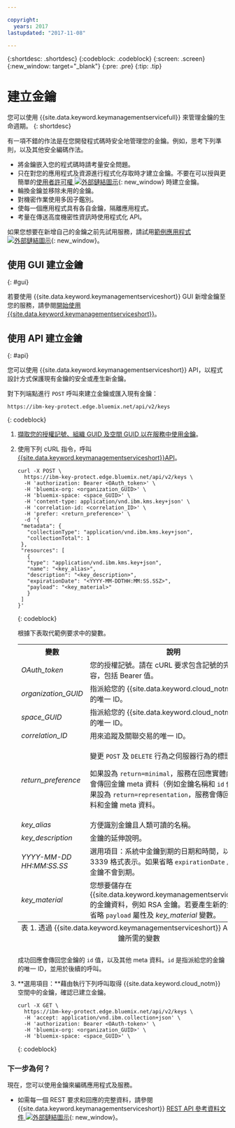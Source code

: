 ```yaml
---

copyright:
  years: 2017
lastupdated: "2017-11-08"

---
```


{:shortdesc: .shortdesc}
{:codeblock: .codeblock}
{:screen: .screen}
{:new_window: target="_blank"}
{:pre: .pre}
{:tip: .tip}

# 建立金鑰

您可以使用 {{site.data.keyword.keymanagementservicefull}} 來管理金鑰的生命週期。
{: shortdesc}

有一項不錯的作法是在您開發程式碼時安全地管理您的金鑰。例如，思考下列準則，以及其他安全編碼作法。

- 將金鑰嵌入您的程式碼時請考量安全問題。
- 只在對您的應用程式及資源進行程式化存取時才建立金鑰。不要在可以授與更簡單的[使用者許可權 ![外部鏈結圖示](../../icons/launch-glyph.svg "外部鏈結圖示")](https://console.bluemix.net/docs/admin/patterns.html#userroles){: new_window} 時建立金鑰。
- 輪換金鑰並移除未用的金鑰。
- 對機密作業使用多因子鑑別。
- 使每一個應用程式具有各自金鑰，隔離應用程式。
- 考量在傳送高度機密性資訊時使用程式化 API。

如果您想要在新增自己的金鑰之前先試用服務，請試用[範例應用程式 ![外部鏈結圖示](../../icons/launch-glyph.svg "外部鏈結圖示")](https://github.com/IBM-Bluemix/key-protect-helloworld-python){: new_window}。

## 使用 GUI 建立金鑰
{: #gui}

若要使用 {{site.data.keyword.keymanagementserviceshort}} GUI 新增金鑰至您的服務，請參閱[開始使用 {{site.data.keyword.keymanagementserviceshort}}](/docs/services/keymgmt/index.html#addkey)。

## 使用 API 建立金鑰
{: #api}

您可以使用 {{site.data.keyword.keymanagementserviceshort}} API，以程式設計方式保護現有金鑰的安全或產生新金鑰。

對下列端點進行 `POST` 呼叫來建立金鑰或匯入現有金鑰：

```
https://ibm-key-protect.edge.bluemix.net/api/v2/keys
```
{: codeblock}

1. [擷取您的授權記號、組織 GUID 及空間 GUID 以在服務中使用金鑰](/docs/services/keymgmt/keyprotect_authentication.html)。

2. 使用下列 cURL 指令，呼叫 [{{site.data.keyword.keymanagementserviceshort}}API](https://console.ng.bluemix.net/apidocs/639)。

    ```cURL
    curl -X POST \
      https://ibm-key-protect.edge.bluemix.net/api/v2/keys \
      -H 'authorization: Bearer <OAuth_token>' \
      -H 'bluemix-org: <organization_GUID>' \
      -H 'bluemix-space: <space_GUID>' \
      -H 'content-type: application/vnd.ibm.kms.key+json' \
      -H 'correlation-id: <correlation_ID>' \
      -H 'prefer: <return_preference>' \
      -d '{
     "metadata": {
       "collectionType": "application/vnd.ibm.kms.key+json",
       "collectionTotal": 1
     },
     "resources": [
       {
       "type": "application/vnd.ibm.kms.key+json",
       "name": "<key_alias>",
       "description": "<key_description>",
       "expirationDate": "<YYYY-MM-DDTHH:MM:SS.SSZ>",
       "payload": "<key_material>"
       }
     ]
    }'
    ```
    {: codeblock}

    根據下表取代範例要求中的變數。
    <table>
      <tr>
        <th>變數</th>
        <th>說明</th>
      </tr>
      <tr>
        <td><em>OAuth_token</em></td>
        <td>您的授權記號。請在 cURL 要求包含記號的完整內容，包括 Bearer 值。</td>
      </tr>
      <tr>
        <td><em>organization_GUID</em></td>
        <td>指派給您的 {{site.data.keyword.cloud_notm}} 組織的唯一 ID。</td>
      </tr>
      <tr>
        <td><em>space_GUID</em></td>
        <td>指派給您的 {{site.data.keyword.cloud_notm}} 空間的唯一 ID。</td>
      </tr>
      <tr>
        <td><em>correlation_ID</em></td>
        <td>用來追蹤及關聯交易的唯一 ID。</td>
      </tr>
      <tr>
        <td><em>return_preference</em></td>
        <td><p>變更 <code>POST</code> 及 <code>DELETE</code> 行為之伺服器行為的標頭。</p><p>如果設為 <code>return=minimal</code>，服務在回應實體內文中只會傳回金鑰 meta 資料（例如金鑰名稱和 <code>id</code> 值）。如果設為 <code>return=representation</code>，服務會傳回金鑰資料和金鑰 meta 資料。</p></td>
      </tr>
      <tr>
        <td><em>key_alias</em></td>
        <td>方便識別金鑰且人類可讀的名稱。</td>
      </tr>
      <tr>
        <td><em>key_description</em></td>
        <td>金鑰的延伸說明。</td>
      </tr>
      <tr>
        <td><em>YYYY-MM-DD</em><br><em>HH:MM:SS.SS</em></td>
        <td>選用項目：系統中金鑰到期的日期和時間，以 RFC 3339 格式表示。如果省略 <code>expirationDate</code> 屬性，則金鑰不會到期。</td>
      </tr>
      <tr>
        <td><em>key_material</em></td>
        <td>您想要儲存在 {{site.data.keyword.keymanagementserviceshort}} 的金鑰資料，例如 RSA 金鑰。若要產生新的金鑰，請省略 <code>payload</code> 屬性及 <em>key_material</em> 變數。</td>
      </tr>
      <caption style="caption-side:bottom;">表 1. 透過 {{site.data.keyword.keymanagementserviceshort}} API 新增金鑰所需的變數</caption>
    </table>

    成功回應會傳回您金鑰的 `id` 值，以及其他 meta 資料。`id` 是指派給您的金鑰的唯一 ID，並用於後續的呼叫。

3. **選用項目：**藉由執行下列呼叫取得 {{site.data.keyword.cloud_notm}} 空間中的金鑰，確認已建立金鑰。

    ```cURL
    curl -X GET \
      https://ibm-key-protect.edge.bluemix.net/api/v2/keys \
      -H 'accept: application/vnd.ibm.collection+json' \
      -H 'authorization: Bearer <OAuth-token>' \
      -H 'bluemix-org: <organization_GUID>' \
      -H 'bluemix-space: <space_GUID>' \
    ```
    {: codeblock}

### 下一步為何？

現在，您可以使用金鑰來編碼應用程式及服務。

- 如需每一個 REST 要求和回應的完整資料，請參閱 {{site.data.keyword.keymanagementserviceshort}} [REST API 參考資料文件 ![外部鏈結圖示](../../icons/launch-glyph.svg "外部鏈結圖示")](https://console.ng.bluemix.net/apidocs/639){: new_window}。
